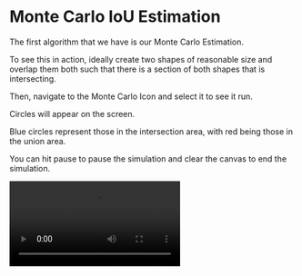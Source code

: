 # Monte Carlo IoU Estimation

The first algorithm that we have is our Monte Carlo Estimation.

To see this in action, ideally create two shapes of reasonable size and overlap them both such that there is a section of both shapes that is intersecting.

Then, navigate to the Monte Carlo Icon and select it to see it run.

Circles will appear on the screen.

Blue circles represent those in the intersection area, with red being those in the union area.

You can hit pause to pause the simulation and clear the canvas to end the simulation.

<video src="Screen Recording 2024-10-10 at 5.47.18 pm.mov" controls></video>